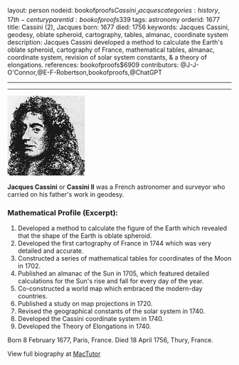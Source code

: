layout: person
nodeid: bookofproofs$Cassini_Jacques
categories: history,17th-century
parentid: bookofproofs$339
tags: astronomy
orderid: 1677
title: Cassini (2), Jacques
born: 1677
died: 1756
keywords: Jacques Cassini, geodesy, oblate spheroid, cartography, tables, almanac, coordinate system
description: Jacques Cassini developed a method to calculate the Earth's oblate spheroid, cartography of France, mathematical tables, almanac, coordinate system, revision of solar system constants, & a theory of elongations.
references: bookofproofs$6909
contributors: @J-J-O'Connor,@E-F-Robertson,bookofproofs,@ChatGPT

---



---

![Cassini_Jacques.jpg](https://github.com/bookofproofs/bookofproofs.github.io/blob/main/_sources/_assets/images/portraits/Cassini_Jacques.jpg?raw=true)

**Jacques Cassini** or **Cassini II** was a French astronomer and surveyor who carried on his father's work in geodesy.

### Mathematical Profile (Excerpt):
1. Developed a method to calculate the figure of the Earth which revealed that the shape of the Earth is oblate spheroid. 
2. Developed the first cartography of France in 1744 which was very detailed and accurate. 
3. Constructed a series of mathematical tables for coordinates of the Moon in 1702. 
4. Published an almanac of the Sun in 1705, which featured detailed calculations for the Sun's rise and fall for every day of the year. 
5. Co-constructed a world map which embraced the modern-day countries. 
6. Published a study on map projections in 1720. 
7. Revised the geographical constants of the solar system in 1740. 
8. Developed the Cassini coordinate system in 1740.
9. Developed the Theory of Elongations in 1740.

Born 8 February 1677, Paris, France. Died 18 April 1756, Thury, France.

View full biography at [MacTutor](https://mathshistory.st-andrews.ac.uk/Biographies/Cassini_Jacques/)
